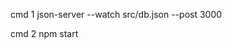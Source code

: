 <!-- start json server -->
cmd 1
json-server --watch src/db.json --post 3000

<!-- Run code on browser -->
cmd 2
npm start

